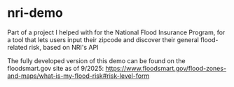 # nri-demo

Part of a project I helped with for the National Flood Insurance Program, for a tool that lets users input their zipcode and discover their general flood-related risk, based on NRI's API

The fully developed version of this demo can be found on the floodsmart.gov site as of 9/2025: https://www.floodsmart.gov/flood-zones-and-maps/what-is-my-flood-risk#risk-level-form 
